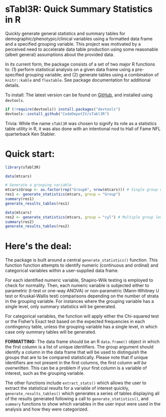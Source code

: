 # sTabl3R: Quick Summary Statistics in R
Quickly generate general statistics and summary tables for demographic/phenotypic/clinical variables using a formatted data frame and a specified grouping variable. This project was motivated by a perceived need to accelerate data table production using some reasonable (albeit general) assumptions about the provided data.    

In its current form, the package consists of a set of two major R functions to: (1) perform statistical analysis on a given data frame using a pre-specified grouping variable; and (2) generate tables using a combination of ``knitr::kable`` and ``flextable``. See package documentation for additional details.

To install:
The latest version can be found on [GitHub](https://github.com/CodeDepotIV/sTabl3R), and installed using `devtools`.

``` r
if (!require(devtools)) install.packages("devtools")
devtools::install_github("CodeDepotIV/sTabl3R")
```

Trivia: While the name ``sTabl3R`` was chosen to signify its role as a statistics table utility in R, it was also done with an intentional nod to Hall of Fame NFL quarterback Ken Stabler.

# Quick start:
``` r
library(sTabl3R)

data(mtcars)

# Generate a grouping variable
mtcars$Group <- as.factor(rep("GroupA", nrow(mtcars))) # Single group case
res1 <- generate_statistics(mtcars, group = "Group")
summary(res1)
generate_results_tables(res1)

data(mtcars)
res2 <- generate_statistics(mtcars, group = "cyl") # Multiple group levels
summary(res2)
generate_results_tables(res2)
```

# Here's the deal:

The package is built around a central ``generate_statistics()`` function. This function function attempts to identify numeric (continuous and ordinal) and categorical variables within a user-supplied data frame.

For each identified numeric variable, Shapiro-Wilk testing is employed to check for normality. Then, each numeric variable is subjected either to parametric (t-test or one-way ANOVA) or non-parametric (Mann-Whitney U test or Kruskal-Wallis test) comparisons depending on the number of strata in the grouping variable. For instances where the grouping variable has a single level, only summary statistics will be generated.

For categorical variables, the function will apply either the Chi-squared test or the Fisher’s Exact test based on the expected frequencies in each contingency table, unless the grouping variable has a single level, in which case only summary tables will be generated.

**FORMATTING:** The data frame should be an R ``data.frame()`` object in which the first column is a list of unique identifiers. The group argument should identify a column in the data frame that will be used to distinguish the groups that are to be compared statistically. Please note that if unique identifiers are not present in the first columns, the first column *will be overwritten*. This can be a problem if your first column is a variable of interest, such as the grouping variable.

The other functions include ``extract_stats()`` which allows the user to extract the statistical results for a variable of interest quickly, ``generate_results_tables()`` which generates a series of tables displaying all of the results generated following a call to ``generate_statistics()``, and ``summary`` functions to show which variables in the user input were used in the analysis and how they were categorized.
